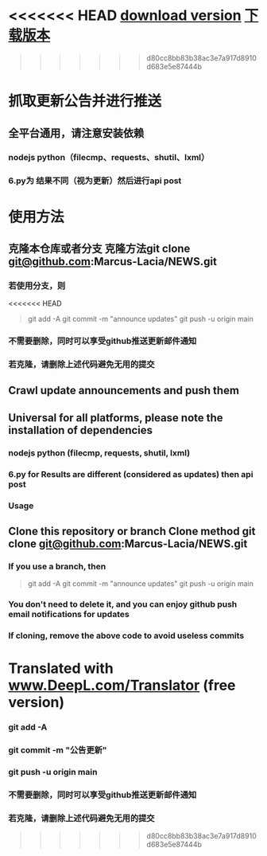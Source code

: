 <<<<<<< HEAD
[download version](https://github.com/Marcus-Lacia/NEWS/releases/tag/V1.0)
[下载版本](https://github.com/Marcus-Lacia/NEWS/releases/tag/V1.0)
=======
>>>>>>> d80cc8bb83b38ac3e7a917d8910d683e5e87444b
# 抓取更新公告并进行推送
## 全平台通用，请注意安装依赖
### nodejs  python（filecmp、requests、shutil、lxml）
### 6.py为 结果不同（视为更新）然后进行api post
# 使用方法
## 克隆本仓库或者分支  克隆方法git clone git@github.com:Marcus-Lacia/NEWS.git
### 若使用分支，则
<<<<<<< HEAD
>  git add -A 
>  git commit -m "announce updates"
>  git push -u origin main
### 不需要删除，同时可以享受github推送更新邮件通知
### 若克隆，请删除上述代码避免无用的提交

## Crawl update announcements and push them
## Universal for all platforms, please note the installation of dependencies
### nodejs python (filecmp, requests, shutil, lxml)
### 6.py for Results are different (considered as updates) then api post
### Usage
## Clone this repository or branch Clone method git clone git@github.com:Marcus-Lacia/NEWS.git
### If you use a branch, then
>  git add -A 
>  git commit -m "announce updates"
>  git push -u origin main
### You don't need to delete it, and you can enjoy github push email notifications for updates
### If cloning, remove the above code to avoid useless commits


Translated with www.DeepL.com/Translator (free version)
=======
### git add -A 
### git commit -m "公告更新"
### git push -u origin main
### 不需要删除，同时可以享受github推送更新邮件通知
### 若克隆，请删除上述代码避免无用的提交
>>>>>>> d80cc8bb83b38ac3e7a917d8910d683e5e87444b
